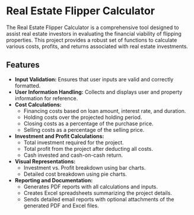 # Real Estate Flipper Calculator

The Real Estate Flipper Calculator is a comprehensive tool designed to assist real estate investors in evaluating the financial viability of flipping properties. This project provides a robust set of functions to calculate various costs, profits, and returns associated with real estate investments.

## Features

- **Input Validation:** Ensures that user inputs are valid and correctly formatted.
- **User Information Handling:** Collects and displays user and property information for reference.
- **Cost Calculations:**
  - Financing costs based on loan amount, interest rate, and duration.
  - Holding costs over the projected holding period.
  - Closing costs as a percentage of the purchase price.
  - Selling costs as a percentage of the selling price.
- **Investment and Profit Calculations:**
  - Total investment required for the project.
  - Total profit from the project after deducting all costs.
  - Cash invested and cash-on-cash return.
- **Visual Representations:**
  - Investment vs. Profit breakdown using bar charts.
  - Detailed cost breakdown using pie charts.
- **Reporting and Documentation:**
  - Generates PDF reports with all calculations and inputs.
  - Creates Excel spreadsheets summarizing the project details.
  - Sends detailed email reports with optional attachments of the generated PDF and Excel files.

